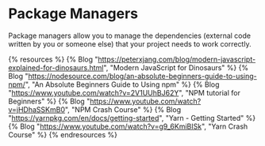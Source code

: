 # Package Managers

Package managers allow you to manage the dependencies (external code written by you or someone else) that your project needs to work correctly.

{% resources %}
  {% Blog "https://peterxjang.com/blog/modern-javascript-explained-for-dinosaurs.html", "Modern JavaScript for Dinosaurs" %}
  {% Blog "https://nodesource.com/blog/an-absolute-beginners-guide-to-using-npm/", "An Absolute Beginners Guide to Using npm" %}
  {% Blog "https://www.youtube.com/watch?v=2V1UUhBJ62Y", "NPM tutorial for Beginners" %}
  {% Blog "https://www.youtube.com/watch?v=jHDhaSSKmB0", "NPM Crash Course" %}
  {% Blog "https://yarnpkg.com/en/docs/getting-started", "Yarn - Getting Started" %}
  {% Blog "https://www.youtube.com/watch?v=g9_6KmiBISk", "Yarn Crash Course" %}
{% endresources %}


